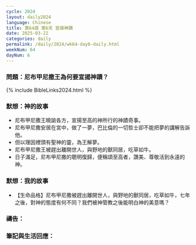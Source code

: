 ```yaml
---
cycle: 2024
layout: daily2024
language: Chinese
title: 第64週 第6天 宣揚神蹟
date: 2025-03-22
categories: daily
permalink: /daily/2024/wk64-day6-daily.html
weekNum: 64
dayNum: 6
---
```


### 問題：尼布甲尼撒王為何要宣揚神蹟？

{% include BibleLinks2024.html %}

### 默想：神的故事
+ 尼布甲尼撒王曉諭各方，宣揚至高的神所行的神蹟奇事。
+ 尼布甲尼撒安居在宮中，做了一夢，巴比倫的一切哲士卻不能把夢的講解告訴他。
+ 但以理因裡頭有聖神的靈，為王解夢。
+ 尼布甲尼撒王被趕出離開世人，與野地的獸同居，吃草如牛。
+ 日子滿足，尼布甲尼撒的聰明復歸，便稱頌至高者，讚美、尊敬活到永遠的神。

### 默想：我的故事
+ 【生命品格】尼布甲尼撒被趕出離開世人，與野地的獸同居，吃草如牛，七年之後，對神的態度有何不同？我們被神管教之後能明白神的美意嗎？

### 禱告：

### 筆記與生活回應：
